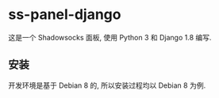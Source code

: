 # ss-panel-django
这是一个 Shadowsocks 面板, 使用 Python 3 和 Django 1.8 编写.

## 安装
开发环境是基于 Debian 8 的, 所以安装过程均以 Debian 8 为例.
